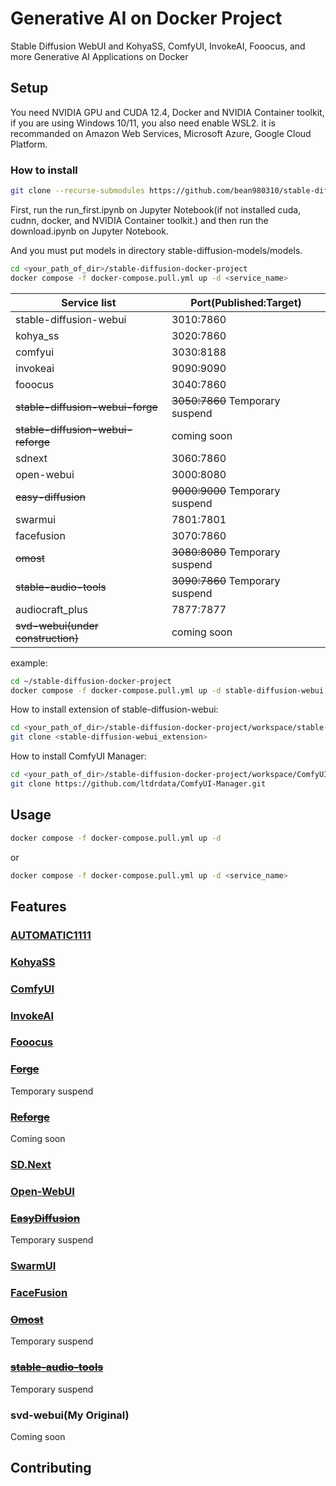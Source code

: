 # Generative AI on Docker Project
Stable Diffusion WebUI and KohyaSS, ComfyUI, InvokeAI, Fooocus, and more Generative AI Applications on Docker

## Setup
You need NVIDIA GPU and CUDA 12.4, Docker and NVIDIA Container toolkit, if you are using Windows 10/11, you also need enable WSL2. it is recommanded on Amazon Web Services, Microsoft Azure, Google Cloud Platform.

### How to install
```bash
git clone --recurse-submodules https://github.com/bean980310/stable-diffusion-docker-project.git
```

First, run the run_first.ipynb on Jupyter Notebook(if not installed cuda, cudnn, docker, and NVIDIA Container toolkit.) and then run the download.ipynb on Jupyter Notebook.

And you must put models in directory stable-diffusion-models/models.

```bash
cd <your_path_of_dir>/stable-diffusion-docker-project
docker compose -f docker-compose.pull.yml up -d <service_name>
```

| Service list | Port(Published:Target) |
|-------------------------------|------------------------|
| stable-diffusion-webui        | 3010:7860              | 
| kohya_ss                      | 3020:7860              |
| comfyui                       | 3030:8188              |
| invokeai                      | 9090:9090              |
| fooocus                       | 3040:7860              |
| ~~stable-diffusion-webui-forge~~  | ~~3050:7860~~ Temporary suspend             |
| ~~stable-diffusion-webui-reforge~~| coming soon            |
| sdnext                        | 3060:7860              |
| open-webui                    | 3000:8080              |
| ~~easy-diffusion~~                | ~~9000:9000~~ Temporary suspend             |
| swarmui                       | 7801:7801              |
| facefusion                    | 3070:7860              |
| ~~omost~~                         | ~~3080:8080~~ Temporary suspend             |
| ~~stable-audio-tools~~            | ~~3090:7860~~ Temporary suspend             |
| audiocraft_plus               | 7877:7877              |
| ~~svd-webui(under construction)~~ | coming soon            |

example:
```bash
cd ~/stable-diffusion-docker-project
docker compose -f docker-compose.pull.yml up -d stable-diffusion-webui 
```

How to install extension of stable-diffusion-webui:
```bash
cd <your_path_of_dir>/stable-diffusion-docker-project/workspace/stable-diffusion-webui/extensions
git clone <stable-diffusion-webui_extension>
```
How to install ComfyUI Manager:
```bash
cd <your_path_of_dir>/stable-diffusion-docker-project/workspace/ComfyUI/custom_nodes
git clone https://github.com/ltdrdata/ComfyUI-Manager.git
```

## Usage
```bash
docker compose -f docker-compose.pull.yml up -d
```
or
```bash
docker compose -f docker-compose.pull.yml up -d <service_name>
```

## Features
### [AUTOMATIC1111](https://github.com/AUTOMATIC1111/stable-diffusion-webui)
### [KohyaSS](https://github.com/bmaltais/kohya_ss)
### [ComfyUI](https://github.com/comfyanonymous/ComfyUI)
### [InvokeAI](https://github.com/invoke-ai/InvokeAI)
### [Fooocus](https://github.com/lllyasviel/Fooocus)
### ~~[Forge](https://github.com/lllyasviel/stable-diffusion-webui-forge)~~
Temporary suspend
### ~~[Reforge](https://github.com/lllyasviel/stable-diffusion-webui-reforge)~~
Coming soon
### [SD.Next](https://github.com/vladmandic/automatic)
### [Open-WebUI](https://github.com/open-webui/open-webui)
### ~~[EasyDiffusion](https://github.com/easydiffusion/easydiffusion)~~
Temporary suspend
### [SwarmUI](https://github.com/mcmonkeyprojects/SwarmUI)
### [FaceFusion](https://github.com/facefusion/facefusion)
### ~~[Omost](https://github.com/lllyasviel/Omost)~~
Temporary suspend
### ~~[stable-audio-tools](https://github.com/Stability-AI/stable-audio-tools)~~
Temporary suspend
### svd-webui(My Original)
Coming soon

## Contributing
